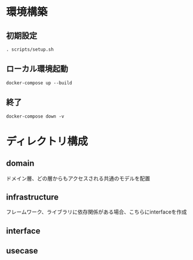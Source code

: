 # 環境構築

## 初期設定
```
. scripts/setup.sh
```
## ローカル環境起動

```
docker-compose up --build
```

## 終了

```
docker-compose down -v
```

# ディレクトリ構成



## domain

ドメイン層、どの層からもアクセスされる共通のモデルを配置

## infrastructure

フレームワーク、ライブラリに依存関係がある場合、こちらにinterfaceを作成

## interface

## usecase







